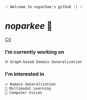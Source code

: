 <!--
**noparkee/noparkee** is a ✨ _special_ ✨ repository because its `README.md` (this file) appears on your GitHub profile.

Here are some ideas to get you started:

- 🔭 I’m currently working on ...
- 🌱 I’m currently learning ...
- 👯 I’m looking to collaborate on ...
- 🤔 I’m looking for help with ...
- 💬 Ask me about ...
- 📫 How to reach me: ...
- 😄 Pronouns: ...
- ⚡ Fun fact: ...
-->
```
✨ Welcome to noparkee's github :) ✨
```
# _noparkee_ 🧸
[CV](https://github.com/noparkee/noparkee/blob/main/noparkee_CV.pdf)

### I’m currently working on
```
🤓 Graph-based Domain Generalization
```

### I'm interested in 
```
🔥 Domain Generalization
💎 Multimodal Learning
🎨 Computer Vision
```
<!-- 🤖 eXplainable Artificial Intelligence -->
